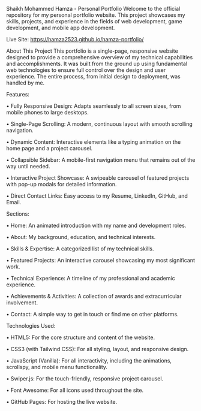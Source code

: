 Shaikh Mohammed Hamza - Personal Portfolio
Welcome to the official repository for my personal portfolio website. This project showcases my skills, projects, and experience in the fields of web development, game development, and mobile app development.

Live Site: https://hamza2523.github.io/hamza-portfolio/

About This Project
This portfolio is a single-page, responsive website designed to provide a comprehensive overview of my technical capabilities and accomplishments. It was built from the ground up using fundamental web technologies to ensure full control over the design and user experience. The entire process, from initial design to deployment, was handled by me.

Features:

• Fully Responsive Design: Adapts seamlessly to all screen sizes, from mobile phones to large desktops.

• Single-Page Scrolling: A modern, continuous layout with smooth scrolling navigation.

• Dynamic Content: Interactive elements like a typing animation on the home page and a project carousel.

• Collapsible Sidebar: A mobile-first navigation menu that remains out of the way until needed.

• Interactive Project Showcase: A swipeable carousel of featured projects with pop-up modals for detailed information.

• Direct Contact Links: Easy access to my Resume, LinkedIn, GitHub, and Email.

Sections:

• Home: An animated introduction with my name and development roles.

• About: My background, education, and technical interests.

• Skills & Expertise: A categorized list of my technical skills.

• Featured Projects: An interactive carousel showcasing my most significant work.

• Technical Experience: A timeline of my professional and academic experience.

• Achievements & Activities: A collection of awards and extracurricular involvement.

• Contact: A simple way to get in touch or find me on other platforms.

Technologies Used:

• HTML5: For the core structure and content of the website.

• CSS3 (with Tailwind CSS): For all styling, layout, and responsive design.

• JavaScript (Vanilla): For all interactivity, including the animations, scrollspy, and mobile menu functionality.

• Swiper.js: For the touch-friendly, responsive project carousel.

• Font Awesome: For all icons used throughout the site.

• GitHub Pages: For hosting the live website.
